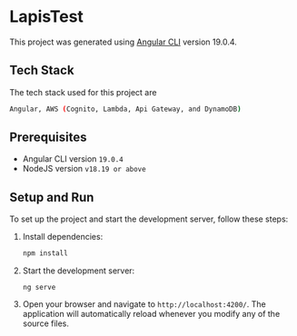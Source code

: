 # LapisTest

This project was generated using [Angular CLI](https://github.com/angular/angular-cli) version 19.0.4.

## Tech Stack

The tech stack used for this project are

```bash
Angular, AWS (Cognito, Lambda, Api Gateway, and DynamoDB)
```

## Prerequisites

- Angular CLI version `19.0.4`
- NodeJS version `v18.19 or above`

## Setup and Run

To set up the project and start the development server, follow these steps:

1. Install dependencies:

   ```bash
   npm install
   ```

2. Start the development server:

   ```
   ng serve
   ```

3. Open your browser and navigate to `http://localhost:4200/`. The application will automatically reload whenever you modify any of the source files.
